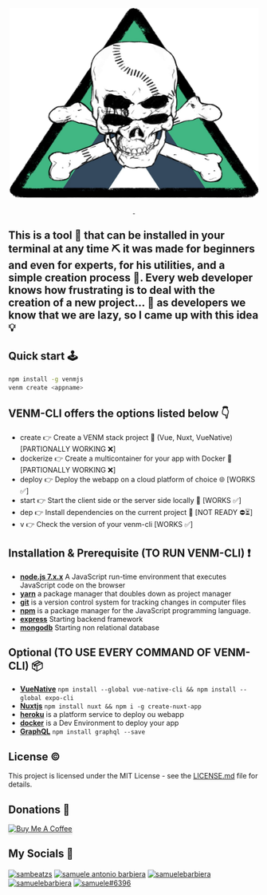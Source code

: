<p align="center">
<a href="https://samuelebarbiera.github.io/Venm/"><img src="img/logo.png" width="500px" height="380px"/></a>
</p>
<p align="center">
  <a aria-label="License" href="https://github.com/SamueleBarbiera/venm-cli/blob/0.0.2/LICENSE.md">
    <img alt="" src="https://img.shields.io/npm/l/blitz.svg?style=for-the-badge&labelColor=000000&color=blue">
  </a>
  <a aria-label="NPM version" href="https://www.npmjs.com/package/venm-cli">
    <img alt="" src="https://img.shields.io/npm/v/blitz.svg?style=for-the-badge&labelColor=000000&color=E65528">
  </a>
</p>
<h2>
This is a tool 🔧 that can be installed in your terminal at any time ⛏️ it was made for beginners and even for experts, for his utilities, and a simple creation process 🧨. Every web developer knows how frustrating is to deal with the creation of a new project... 👀 as developers we know that we are lazy, so I came up with this idea 💡
</h2>

## Quick start 🕹️

```bash
npm install -g venmjs
venm create <appname>
```

## VENM-CLI offers the options listed below 👇

-   create <appname> 👉 Create a VENM stack project 🚀 (Vue, Nuxt, VueNative) [PARTIONALLY WORKING ❌]
-   dockerize 👉 Create a multicontainer for your app with Docker 🐳 [PARTIONALLY WORKING ❌]
-   deploy 👉 Deploy the webapp on a cloud platform of choice 🌐 [WORKS ✅]
-   start 👉 Start the client side or the server side locally 🏁 [WORKS ✅]
-   dep 👉 Install dependencies on the current project 🧰 [NOT READY ⛔⏳]
-   v 👉 Check the version of your venm-cli [WORKS ✅]

## Installation & Prerequisite (TO RUN VENM-CLI) :exclamation:

-   [**node.js 7.x.x**](https://nodejs.org/en/) A JavaScript run-time environment that executes JavaScript code on the browser
-   [**yarn**](https://yarnpkg.com/getting-started/install) a package manager that doubles down as project manager
-   [**git**](https://git-scm.com/) is a version control system for tracking changes in computer files
-   [**npm**](https://www.npmjs.com/) is a package manager for the JavaScript programming language.
-   [**express**](https://expressjs.com/en/starter/installing.html) Starting backend framework
-   [**mongodb**](https://www.mongodb.com/) Starting non relational database

## Optional (TO USE EVERY COMMAND OF VENM-CLI) 📦

-   [**VueNative**](https://vue-native.io/docs/installation.html) `npm install --global vue-native-cli && npm install --global expo-cli`
-   [**Nuxtjs**](https://nuxtjs.org/docs/2.x/get-started/installation) `npm install nuxt && npm i -g create-nuxt-app`
-   [**heroku**](https://dashboard.heroku.com/) is a platform service to deploy ou webapp
-   [**docker**](https://www.docker.com/) is a Dev Environment to deploy your app
-   [**GraphQL**](https://graphql.org/graphql-js/) `npm install graphql --save`

## License :copyright:

This project is licensed under the MIT License - see the [LICENSE.md](LICENSE.md) file for details.

## Donations 💸

  <p align="left">
  <a href="buymeacoffee.com/?via=samueleb" target="_blank">
    <img src="https://www.buymeacoffee.com/assets/img/custom_images/orange_img.png" alt="Buy Me A Coffee" style="height: 41px !important;width: 174px !important;box-shadow: 0px 3px 2px 0px rgba(190, 190, 190, 0.5) !important;-webkit-box-shadow: 0px 3px 2px 0px rgba(190, 190, 190, 0.5) !important;" >
    </a>
    </p>
    
## My Socials 🤳
<p align="left">
<a href="https://twitter.com/sambeatzs" target="blank"><img align="center" src="https://raw.githubusercontent.com/rahuldkjain/github-profile-readme-generator/master/src/images/icons/Social/twitter.svg" alt="sambeatzs" height="30" width="40" /></a>
<a href="https://www.linkedin.com/in/samuele-antonio-barbiera-bb023320b/" target="blank"><img align="center" src="https://raw.githubusercontent.com/rahuldkjain/github-profile-readme-generator/master/src/images/icons/Social/linked-in-alt.svg" alt="samuele antonio barbiera" height="30" width="40" /></a>
<a href="https://stackoverflow.com/users/16105959" target="blank"><img align="center" src="https://raw.githubusercontent.com/rahuldkjain/github-profile-readme-generator/master/src/images/icons/Social/stack-overflow.svg" alt="samuelebarbiera" height="30" width="40" /></a>
<a href="https://instagram.com/samuelebarbiera" target="blank"><img align="center" src="https://raw.githubusercontent.com/rahuldkjain/github-profile-readme-generator/master/src/images/icons/Social/instagram.svg" alt="samuelebarbiera" height="30" width="40" /></a>
<a href="https://discord.gg/TCAx36jZ" target="blank"><img align="center" src="https://raw.githubusercontent.com/rahuldkjain/github-profile-readme-generator/master/src/images/icons/Social/discord.svg" alt="samuele#6396" height="30" width="40" /></a>
</p>
